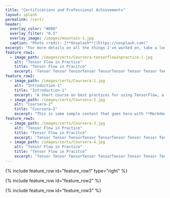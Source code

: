 ```yaml
---
title: "Certifications and Professional Achievements"
layout: splash
permalink: /cert/
header:
  overlay_color: "#000"
  overlay_filter: "0.5"
  overlay_image: /images/mountain-1.jpg
  caption: "Photo credit: [**Unsplash**](https://unsplash.com)"
excerpt: "For more details on all the things I've worked on, take a look at my resume."
feature_row1:
  - image_path: /images/certs/Coursera-tensorflowinpractice-1.jpg
    alt: "Tensor Flow in Practice"
    title: "Tensor Flow in Pracitce"
    excerpt: 'Tensor Tensor TensorTensor TensorTensor Tensor Tensor Tensor'
feature_row2:
  - image_path: /images/certs/Coursera-1.jpg
    alt: "Introduction-1"
    title: "Introduction-1"
    excerpt: "A short course on best practices for using TensorFlow, a popular open-source framework for machine learning. This deeplearning.ai TensorFlow specialization teaches how to implement the machine learning and deep learning concepts to start building and applying scalable models to real-world problems."
  - image_path: /images/certs/Coursera-2.jpg
    alt: "Coursera-2"
    title: "Coursera-2"
    excerpt: "This is some sample content that goes here with **Markdown** formatting."
feature_row3:
  - image_path: /images/certs/Coursera-3.jpg
    alt: "Tensor Flow in Practice"
    title: "Tensor Flow in Pracitce"
    excerpt: 'Tensor Tensor TensorTensor TensorTensor Tensor Tensor Tensor'
  - image_path: /images/certs/Coursera-4.jpg
    alt: "Tensor Flow in Practice"
    title: "Tensor Flow in Pracitce"
    excerpt: 'Tensor Tensor TensorTensor TensorTensor Tensor Tensor Tensor'
---
```


{% include feature_row id="feature_row1" type="right" %}

{% include feature_row id="feature_row2" %}

{% include feature_row id="feature_row3" %}


